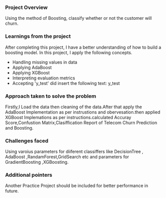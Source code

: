 ### Project Overview

 Using the method of Boosting, classify whether or not the customer will churn.




### Learnings from the project

 After completing this project, I have a better understanding of how to build a boosting model. In this project, I  apply the following concepts.
- Handling missing values in data
- Applying AdaBoost
- Applying XGBoost
- Interpreting evaluation metrics
- Accepting 'y_test' did insert the following text: y_test


### Approach taken to solve the problem

 Firstly,I Load the data then cleaning of the data.After that apply the AdaBoost Implementation as per instrustions and obervesation.then applied XGBoost Implemations as per instructions.calculated Accuray Score,Confustion  Matrix,Clasiffication Report of Telecom Churn Prediction and Boosting.


### Challenges faced

 Using varoius parameters for diiferent classiffers like DecisionTree , AdaBoost ,RandamForest,GridSearch etc
and parameters for GradientBoosting ,XGBoosting.


### Additional pointers

 Another Practice Project should be included for better performance in future.


